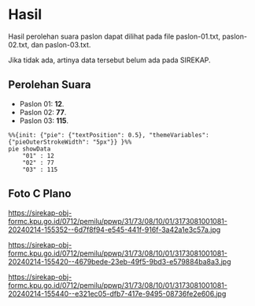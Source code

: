 # Hasil

Hasil perolehan suara paslon dapat dilihat pada file paslon-01.txt, paslon-02.txt, dan paslon-03.txt.

Jika tidak ada, artinya data tersebut belum ada pada SIREKAP.

## Perolehan Suara

 * Paslon 01: **12**.
 * Paslon 02: **77**.
 * Paslon 03: **115**.

```mermaid
%%{init: {"pie": {"textPosition": 0.5}, "themeVariables": {"pieOuterStrokeWidth": "5px"}} }%%
pie showData
    "01" : 12
    "02" : 77
    "03" : 115
```
## Foto C Plano

https://sirekap-obj-formc.kpu.go.id/0712/pemilu/ppwp/31/73/08/10/01/3173081001081-20240214-155352--6d7f8f94-e545-441f-916f-3a42a1e3c57a.jpg

https://sirekap-obj-formc.kpu.go.id/0712/pemilu/ppwp/31/73/08/10/01/3173081001081-20240214-155420--4679bede-23eb-49f5-9bd3-e579884ba8a3.jpg

https://sirekap-obj-formc.kpu.go.id/0712/pemilu/ppwp/31/73/08/10/01/3173081001081-20240214-155440--e321ec05-dfb7-417e-9495-08736fe2e606.jpg
